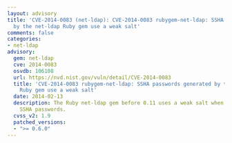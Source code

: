 ```yaml
---
layout: advisory
title: 'CVE-2014-0083 (net-ldap): CVE-2014-0083 rubygem-net-ldap: SSHA passwords generated
  by the net-ldap Ruby gem use a weak salt'
comments: false
categories:
- net-ldap
advisory:
  gem: net-ldap
  cve: 2014-0083
  osvdb: 106108
  url: https://nvd.nist.gov/vuln/detail/CVE-2014-0083
  title: 'CVE-2014-0083 rubygem-net-ldap: SSHA passwords generated by the net-ldap
    Ruby gem use a weak salt'
  date: 2014-02-13
  description: The Ruby net-ldap gem before 0.11 uses a weak salt when generating
    SSHA passwords.
  cvss_v2: 1.9
  patched_versions:
  - ">= 0.6.0"
---
```

